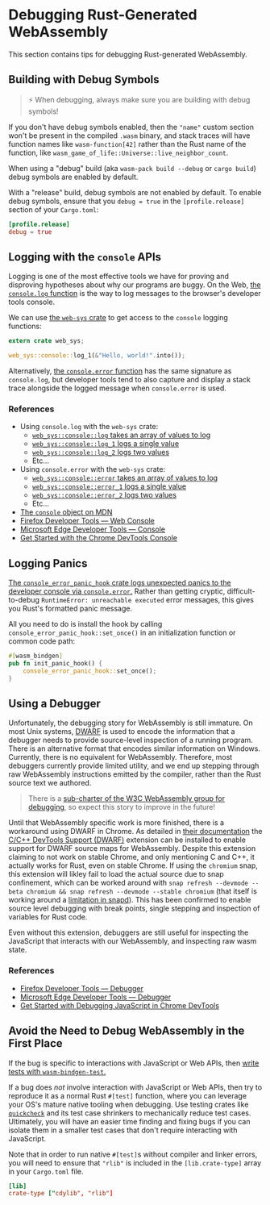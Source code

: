# Debugging Rust-Generated WebAssembly

This section contains tips for debugging Rust-generated WebAssembly.

## Building with Debug Symbols

> ⚡ When debugging, always make sure you are building with debug symbols!

If you don't have debug symbols enabled, then the `"name"` custom section won't
be present in the compiled `.wasm` binary, and stack traces will have function
names like `wasm-function[42]` rather than the Rust name of the function, like
`wasm_game_of_life::Universe::live_neighbor_count`.

When using a "debug" build (aka `wasm-pack build --debug` or `cargo build`)
debug symbols are enabled by default.

With a "release" build, debug symbols are not enabled by default. To enable
debug symbols, ensure that you `debug = true` in the `[profile.release]` section
of your `Cargo.toml`:

```toml
[profile.release]
debug = true
```

## Logging with the `console` APIs

Logging is one of the most effective tools we have for proving and disproving
hypotheses about why our programs are buggy. On the Web, [the `console.log`
function](https://developer.mozilla.org/en-US/docs/Web/API/Console/log) is the
way to log messages to the browser's developer tools console.

We can use [the `web-sys` crate][web-sys] to get access to the `console` logging
functions:

```rust
extern crate web_sys;

web_sys::console::log_1(&"Hello, world!".into());
```

Alternatively, [the `console.error`
function](https://developer.mozilla.org/en-US/docs/Web/API/Console/error) has
the same signature as `console.log`, but developer tools tend to also capture
and display a stack trace alongside the logged message when `console.error` is
used.

### References

* Using `console.log` with the `web-sys` crate:
  * [`web_sys::console::log` takes an array of values to log](https://rustwasm.github.io/wasm-bindgen/api/web_sys/console/fn.log.html)
  * [`web_sys::console::log_1` logs a single value](https://rustwasm.github.io/wasm-bindgen/api/web_sys/console/fn.log_1.html)
  * [`web_sys::console::log_2` logs two values](https://rustwasm.github.io/wasm-bindgen/api/web_sys/console/fn.log_2.html)
  * Etc...
* Using `console.error` with the `web-sys` crate:
  * [`web_sys::console::error` takes an array of values to log](https://rustwasm.github.io/wasm-bindgen/api/web_sys/console/fn.error.html)
  * [`web_sys::console::error_1` logs a single value](https://rustwasm.github.io/wasm-bindgen/api/web_sys/console/fn.error_1.html)
  * [`web_sys::console::error_2` logs two values](https://rustwasm.github.io/wasm-bindgen/api/web_sys/console/fn.error_2.html)
  * Etc...
* [The `console` object on MDN](https://developer.mozilla.org/en-US/docs/Web/API/Console)
* [Firefox Developer Tools — Web Console](https://developer.mozilla.org/en-US/docs/Tools/Web_Console)
* [Microsoft Edge Developer Tools — Console](https://docs.microsoft.com/en-us/microsoft-edge/devtools-guide/console)
* [Get Started with the Chrome DevTools Console](https://developers.google.com/web/tools/chrome-devtools/console/get-started)

## Logging Panics

[The `console_error_panic_hook` crate logs unexpected panics to the developer
console via `console.error`.][panic-hook] Rather than getting cryptic,
difficult-to-debug `RuntimeError: unreachable executed` error messages, this
gives you Rust's formatted panic message.

All you need to do is install the hook by calling
`console_error_panic_hook::set_once()` in an initialization function or common
code path:

```rust
#[wasm_bindgen]
pub fn init_panic_hook() {
    console_error_panic_hook::set_once();
}
```

[panic-hook]: https://github.com/rustwasm/console_error_panic_hook

## Using a Debugger

Unfortunately, the debugging story for WebAssembly is still immature. On most
Unix systems, [DWARF][dwarf] is used to encode the information that a debugger
needs to provide source-level inspection of a running program. There is an
alternative format that encodes similar information on Windows. Currently, there
is no equivalent for WebAssembly. Therefore, most debuggers currently provide limited
utility, and we end up stepping through raw WebAssembly instructions emitted by
the compiler, rather than the Rust source text we authored.

> There is a [sub-charter of the W3C WebAssembly group for
> debugging][debugging-subcharter], so expect this story to improve in the
> future!

[debugging-subcharter]: https://github.com/WebAssembly/debugging
[dwarf]: http://dwarfstd.org/

Until that WebAssembly specific work is more finished, there is a workaround using DWARF in Chrome.
As detailed in [their documentation](https://developer.chrome.com/docs/devtools/wasm) the
[C/C++ DevTools Support (DWARF)](https://chromewebstore.google.com/detail/cc++-devtools-support-dwa/pdcpmagijalfljmkmjngeonclgbbannb) extension
can be installed to enable support for DWARF source maps for WebAssembly.
Despite this extension claiming to not work on stable Chrome, and only mentioning C and C++, it actually works for Rust, even on stable Chrome.
If using the `chromium` snap, this extension will likley fail to load the actual source due to snap confinement, which can be worked around with
`snap refresh --devmode --beta chromium && snap refresh --devmode --stable chromium` (that itself is working around a [limitation in snapd](https://bugs.launchpad.net/snapd/+bug/1882214)).
This has been confirmed to enable source level debugging with break points, single stepping and inspection of variables for Rust code.

Even without this extension, debuggers are still useful for inspecting the JavaScript that
interacts with our WebAssembly, and inspecting raw wasm state.

### References

* [Firefox Developer Tools — Debugger](https://developer.mozilla.org/en-US/docs/Tools/Debugger)
* [Microsoft Edge Developer Tools — Debugger](https://docs.microsoft.com/en-us/microsoft-edge/devtools-guide/debugger)
* [Get Started with Debugging JavaScript in Chrome DevTools](https://developers.google.com/web/tools/chrome-devtools/javascript/)

## Avoid the Need to Debug WebAssembly in the First Place

If the bug is specific to interactions with JavaScript or Web APIs, then [write
tests with `wasm-bindgen-test`.][wbg-test]

If a bug does *not* involve interaction with JavaScript or Web APIs, then try to
reproduce it as a normal Rust `#[test]` function, where you can leverage your
OS's mature native tooling when debugging. Use testing crates like
[`quickcheck`][quickcheck] and its test case shrinkers to mechanically reduce
test cases. Ultimately, you will have an easier time finding and fixing bugs if
you can isolate them in a smaller test cases that don't require interacting with
JavaScript.

Note that in order to run native `#[test]`s without compiler and linker errors,
you will need to ensure that `"rlib"` is included in the `[lib.crate-type]`
array in your `Cargo.toml` file.

```toml
[lib]
crate-type ["cdylib", "rlib"]
```

[quickcheck]: https://crates.io/crates/quickcheck
[web-sys]: https://rustwasm.github.io/wasm-bindgen/web-sys/index.html
[wbg-test]: https://rustwasm.github.io/wasm-bindgen/wasm-bindgen-test/index.html
